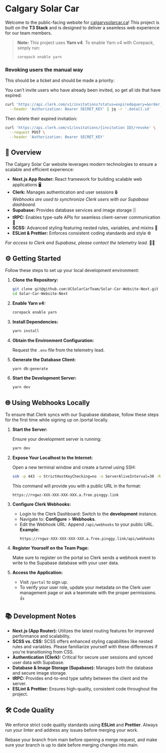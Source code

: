 # Calgary Solar Car

Welcome to the public-facing website for [calgarysolarcar.ca](https://calgarysolarcar.ca)! This project is built on the **T3 Stack** and is designed to deliver a seamless web experience for our team members.

> **Note:** This project uses **Yarn v4**. To enable Yarn v4 with Corepack, simply run:
>
> ```bash
> corepack enable yarn
> ```

### Revoking users the manual way

This should be a ticket and should be made a priority:

You can't invite users who have already been invited, so get all ids that have expired:

```bash
curl 'https://api.clerk.com/v1/invitations?status=expired&query=&order_by=-created_at&paginated=true&limit=10&offset=0' \
  --header 'Authorization: Bearer SECRET_KEY' | jq -r '.data[].id'
```

Then delete their expired invitation:

```bash
curl 'https://api.clerk.com/v1/invitations/{invitation ID}/revoke' \
  --request POST \
  --header 'Authorization: Bearer SECRET_KEY'
```

## 🚀 Overview

The Calgary Solar Car website leverages modern technologies to ensure a scalable and efficient experience:

- **Next.js App Router:** React framework for building scalable web applications 🖥️
- **Clerk:** Manages authentication and user sessions 🔒  
  _Webhooks are used to synchronize Clerk users with our Supabase dashboard._
- **Supabase:** Provides database services and image storage 🗄️
- **tRPC:** Enables type-safe APIs for seamless client-server communication 🔄
- **SCSS:** Advanced styling featuring nested rules, variables, and mixins 🎨
- **ESLint & Prettier:** Enforces consistent coding standards and style ⚙️

_For access to Clerk and Supabase, please contact the telemetry lead._ 🙋‍♂️

## ⚙️ Getting Started

Follow these steps to set up your local development environment:

1. **Clone the Repository:**

   ```bash
   git clone git@github.com:UCSolarCarTeam/Solar-Car-Website-Next.git
   cd Solar-Car-Website-Next
   ```

2. **Enable Yarn v4:**

   ```bash
   corepack enable yarn
   ```

3. **Install Dependencies:**

   ```bash
   yarn install
   ```

4. **Obtain the Environment Configuration:**

   Request the `.env` file from the telemetry lead.

5. **Generate the Database Client:**

   ```bash
   yarn db:generate
   ```

6. **Start the Development Server:**

   ```bash
   yarn dev
   ```

## 🌐 Using Webhooks Locally

To ensure that Clerk syncs with our Supabase database, follow these steps for the first time while signing up on /portal locally.

1. **Start the Server:**

   Ensure your development server is running:

   ```bash
   yarn dev
   ```

2. **Expose Your Localhost to the Internet:**

   Open a new terminal window and create a tunnel using SSH:

   ```bash
   ssh -p 443 -o StrictHostKeyChecking=no -o ServerAliveInterval=30 -R0:0.0.0.0:3000 a.pinggy.io
   ```

   This command will provide you with a public URL in the format:

   ```
   https://rngwz-XXX-XXX-XXX-XXX.a.free.pinggy.link
   ```

3. **Configure Clerk Webhooks:**

   - Login to the Clerk Dashboard: Switch to the **development** instance.
   - Navigate to: **Configure** > **Webhooks**.
   - Edit the Webhook URL: Append `/api/webhooks` to your public URL.  
     **Example:**
     ```
     https://rngwz-XXX-XXX-XXX-XXX.a.free.pinggy.link/api/webhooks
     ```

4. **Register Yourself on the Team Page:**

   Make sure to register on the portal so Clerk sends a webhook event to write to the Supabase database with your user data.

5. **Access the Application:**

   - Visit `/portal` to sign up.
   - To verify your user role, update your metadata on the Clerk user management page or ask a teammate with the proper permissions. 👍

## 📚 Development Notes

- **Next.js (App Router):** Utilizes the latest routing features for improved performance and scalability.
- **SCSS vs. CSS:** SCSS offers enhanced styling capabilities like nested rules and variables. Please familiarize yourself with these differences if you're transitioning from CSS.
- **Authentication (Clerk):** Critical for secure user sessions and synced user data with Supabase.
- **Database & Image Storage (Supabase):** Manages both the database and secure image storage.
- **tRPC:** Provides end-to-end type safety between the client and the server.
- **ESLint & Prettier:** Ensures high-quality, consistent code throughout the project.

## 🛠️ Code Quality

We enforce strict code quality standards using **ESLint** and **Prettier**. Always run your linter and address any issues before merging your work.

Rebase your branch from main before opening a merge request, and make sure your branch is up to date before merging changes into main.
